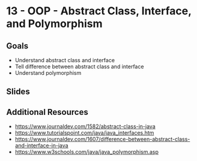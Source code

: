# 13 - OOP - Abstract Class, Interface, and Polymorphism

<Teacher name="Heeeun"></Teacher>

## Goals
- Understand abstract class and interface
- Tell difference between abstract class and interface
- Understand polymorphism

## Slides
<GoogleSlides src="https://docs.google.com/presentation/d/e/2PACX-1vTwglKLfekz7ZUMAalbtRMqcCtNTFq4tP6NM2Z3-wFaST4bIfjdpgNtmNXNiMCafiE29HImRfkPKWYP/embed?start=false&loop=false&delayms=3000"></GoogleSlides>

## Additional Resources

- https://www.journaldev.com/1582/abstract-class-in-java
- https://www.tutorialspoint.com/java/java_interfaces.htm
- https://www.journaldev.com/1607/difference-between-abstract-class-and-interface-in-java
- https://www.w3schools.com/java/java_polymorphism.asp
